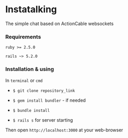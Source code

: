 # Instatalking

The simple chat based on ActionCable websockets

### Requirements

`ruby >= 2.5.0`

`rails ~> 5.2.0`

### Installation & using

In `terminal` or `cmd`

- `$ git clone repository_link`

- `$ gem install bundler` - if needed

- `$ bundle install`

- `$ rails s` for server starting

Then open `http://localhost:3000` at your web-browser